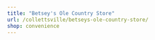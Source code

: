 ```yaml
---
title: "Betsey's Ole Country Store"
url: /collettsville/betseys-ole-country-store/
shop: convenience
---
```

